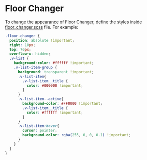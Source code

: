 # Floor Changer
To change the appearance of Floor Changer, define the styles inside [floor_changer.scss](./custom_css/floor_changer.scss) file.
For example:
```scss
.floor-changer {
  position: absolute !important;
  right: 10px;
  top: 70px;
  overflow-x: hidden;
  .v-list {
    background-color: #ffffff !important;
    .v-list-item-group {
      background: transparent !important;
      .v-list-item{
        .v-list-item__title {
          color: #000000 !important;
        }
      }
      .v-list-item--active{
        background-color: #FF0000 !important;
        .v-list-item__title {
          color: #ffffff !important;
        }
      }
      .v-list-item:hover{
        cursor: pointer;
        background-color: rgba(255, 0, 0, 0.1) !important;
      }
    }
  }
}
```
